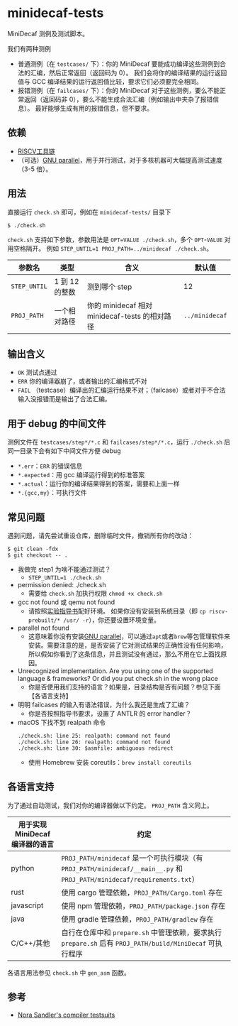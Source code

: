 # minidecaf-tests
MiniDecaf 测例及测试脚本。

我们有两种测例
- 普通测例（在 `testcases/` 下）：你的 MiniDecaf 要能成功编译这些测例到合法的汇编，然后正常返回（返回码为 0）。
  我们会将你的编译结果的运行返回值与 GCC 编译结果的运行返回值比较，要求它们必须要完全相同。
- 报错测例（在 `failcases/` 下）：你的 MiniDecaf 对于这些测例，要么不能正常返回（返回码非 0），要么不能生成合法汇编（例如输出中夹杂了报错信息）。
  最好能够生成有用的报错信息，但不要求。

## 依赖
- [RISCV工具链](https://decaf-lang.github.io/minidecaf-tutorial-deploy/docs/lab0/riscv.html)
- （可选）[GNU parallel](https://www.gnu.org/software/parallel/)，用于并行测试，对于多核机器可大幅提高测试速度（3-5 倍）。

## 用法
直接运行 `check.sh` 即可，例如在 `minidecaf-tests/` 目录下
```
$ ./check.sh
```

`check.sh` 支持如下参数，参数用法是 `OPT=VALUE ./check.sh`，多个 `OPT`-`VALUE` 对用空格隔开。
例如 `STEP_UNTIL=1 PROJ_PATH=../minidecaf ./check.sh`。

| 参数名 | 类型 | 含义 | 默认值 |
| --- | --- | --- | --- |
| `STEP_UNTIL` | 1 到 12 的整数 | 测到哪个 step | 12 |
| `PROJ_PATH` | 一个相对路径 | 你的 minidecaf 相对 minidecaf-tests 的相对路径 | `../minidecaf` |

## 输出含义
* `OK` 测试点通过
* `ERR` 你的编译器崩了，或者输出的汇编格式不对
* `FAIL` （testcase）编译出的汇编运行结果不对；（failcase）或者对于不合法输入没报错而是输出了合法汇编。

## 用于 debug 的中间文件
测例文件在 `testcases/step*/*.c` 和 `failcases/step*/*.c`，运行 `./check.sh` 后同一目录下会有如下中间文件方便 debug
* `*.err`：`ERR` 的错误信息
* `*.expected`：用 gcc 编译运行得到的标准答案
* `*.actual`：运行你的编译结果得到的答案，需要和上面一样
* `*.{gcc,my}`：可执行文件

## 常见问题
遇到问题，请先尝试重设仓库，删除临时文件，撤销所有你的改动：
```
$ git clean -fdx
$ git checkout -- .
```

* 我做完 step1 为啥不能通过测试？
  - `STEP_UNTIL=1 ./check.sh`
* permission denied: ./check.sh
  - 需要给 `check.sh` 加执行权限 `chmod +x check.sh`
* gcc not found 或 qemu not found
  - 请按照[实验指导书](https://decaf-lang.github.io/minidecaf-tutorial/docs/lab0/env.html)配好环境。
    如果你没有安装到系统目录（即 `cp riscv-prebuilt/* /usr/ -r`），你还要设置环境变量。
* parallel not found
  - 这意味着你没有安装[GNU parallel](https://www.gnu.org/software/parallel/)，可以通过`apt`或者`brew`等包管理软件来安装。需要注意的是，是否安装了它对测试结果的正确性没有任何影响，所以假如你看到了这条信息，并且测试没有通过，那么不用在它上面找原因。
* Unrecognized implementation. Are you using one of the supported language & frameworks? Or did you put check.sh in the wrong place
  - 你是否使用我们支持的语言？如果是，目录结构是否有问题？参见下面【各语言支持】
* 明明 failcases 的输入有语法错误，为什么我还是生成了汇编？
  - 你是否按照指导书要求，设置了 ANTLR 的 error handler？
* macOS 下找不到 realpath 命令
  ```
  ./check.sh: line 25: realpath: command not found
  ./check.sh: line 26: realpath: command not found
  ./check.sh: line 30: $asmfile: ambiguous redirect
  ```
  - 使用 Homebrew 安装 coreutils：`brew install coreutils`

## 各语言支持
为了通过自动测试，我们对你的编译器做以下约定。
`PROJ_PATH` 含义同上。

| 用于实现 MiniDecaf 编译器的语言 | 约定 |
| --- | --- |
| python | `PROJ_PATH/minidecaf` 是一个可执行模块（有 `PROJ_PATH/minidecaf/__main__.py` 和 `PROJ_PATH/minidecaf/requirements.txt`） |
| rust | 使用 cargo 管理依赖，`PROJ_PATH/Cargo.toml` 存在 |
| javascript | 使用 npm 管理依赖，`PROJ_PATH/package.json` 存在 |
| java | 使用 gradle 管理依赖，`PROJ_PATH/gradlew` 存在 |
| C/C++/其他 | 自行在仓库中和 `prepare.sh` 中管理依赖，要求执行 `prepare.sh` 后有 `PROJ_PATH/build/MiniDecaf` 可执行程序 |

各语言用法参见 `check.sh` 中 `gen_asm` 函数。

## 参考
* [Nora Sandler's compiler testsuits](https://github.com/nlsandler/write_a_c_compiler)
